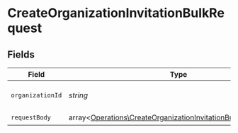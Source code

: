 # CreateOrganizationInvitationBulkRequest


## Fields

| Field                                                                                                                                   | Type                                                                                                                                    | Required                                                                                                                                | Description                                                                                                                             |
| --------------------------------------------------------------------------------------------------------------------------------------- | --------------------------------------------------------------------------------------------------------------------------------------- | --------------------------------------------------------------------------------------------------------------------------------------- | --------------------------------------------------------------------------------------------------------------------------------------- |
| `organizationId`                                                                                                                        | *string*                                                                                                                                | :heavy_check_mark:                                                                                                                      | The organization ID.                                                                                                                    |
| `requestBody`                                                                                                                           | array<[Operations\CreateOrganizationInvitationBulkRequestBody](../../Models/Operations/CreateOrganizationInvitationBulkRequestBody.md)> | :heavy_check_mark:                                                                                                                      | N/A                                                                                                                                     |